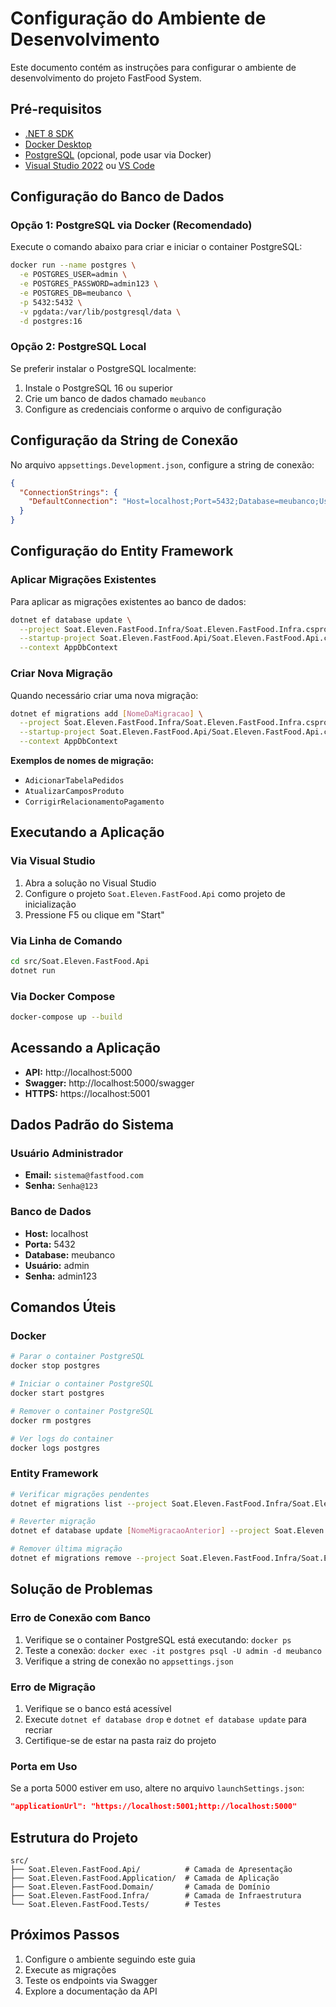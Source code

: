 # Configuração do Ambiente de Desenvolvimento

Este documento contém as instruções para configurar o ambiente de desenvolvimento do projeto FastFood System.

## Pré-requisitos

- [.NET 8 SDK](https://dotnet.microsoft.com/download/dotnet/8.0)
- [Docker Desktop](https://www.docker.com/products/docker-desktop/)
- [PostgreSQL](https://www.postgresql.org/download/) (opcional, pode usar via Docker)
- [Visual Studio 2022](https://visualstudio.microsoft.com/) ou [VS Code](https://code.visualstudio.com/)

## Configuração do Banco de Dados

### Opção 1: PostgreSQL via Docker (Recomendado)

Execute o comando abaixo para criar e iniciar o container PostgreSQL:

```bash
docker run --name postgres \
  -e POSTGRES_USER=admin \
  -e POSTGRES_PASSWORD=admin123 \
  -e POSTGRES_DB=meubanco \
  -p 5432:5432 \
  -v pgdata:/var/lib/postgresql/data \
  -d postgres:16
```

### Opção 2: PostgreSQL Local

Se preferir instalar o PostgreSQL localmente:

1. Instale o PostgreSQL 16 ou superior
2. Crie um banco de dados chamado `meubanco`
3. Configure as credenciais conforme o arquivo de configuração

## Configuração da String de Conexão

No arquivo `appsettings.Development.json`, configure a string de conexão:

```json
{
  "ConnectionStrings": {
    "DefaultConnection": "Host=localhost;Port=5432;Database=meubanco;Username=admin;Password=admin123;"
  }
}
```

## Configuração do Entity Framework

### Aplicar Migrações Existentes

Para aplicar as migrações existentes ao banco de dados:

```bash
dotnet ef database update \
  --project Soat.Eleven.FastFood.Infra/Soat.Eleven.FastFood.Infra.csproj \
  --startup-project Soat.Eleven.FastFood.Api/Soat.Eleven.FastFood.Api.csproj \
  --context AppDbContext
```

### Criar Nova Migração

Quando necessário criar uma nova migração:

```bash
dotnet ef migrations add [NomeDaMigracao] \
  --project Soat.Eleven.FastFood.Infra/Soat.Eleven.FastFood.Infra.csproj \
  --startup-project Soat.Eleven.FastFood.Api/Soat.Eleven.FastFood.Api.csproj \
  --context AppDbContext
```

**Exemplos de nomes de migração:**
- `AdicionarTabelaPedidos`
- `AtualizarCamposProduto`
- `CorrigirRelacionamentoPagamento`

## Executando a Aplicação

### Via Visual Studio
1. Abra a solução no Visual Studio
2. Configure o projeto `Soat.Eleven.FastFood.Api` como projeto de inicialização
3. Pressione F5 ou clique em "Start"

### Via Linha de Comando
```bash
cd src/Soat.Eleven.FastFood.Api
dotnet run
```

### Via Docker Compose
```bash
docker-compose up --build
```

## Acessando a Aplicação

- **API:** http://localhost:5000
- **Swagger:** http://localhost:5000/swagger
- **HTTPS:** https://localhost:5001

## Dados Padrão do Sistema

### Usuário Administrador
- **Email:** `sistema@fastfood.com`
- **Senha:** `Senha@123`

### Banco de Dados
- **Host:** localhost
- **Porta:** 5432
- **Database:** meubanco
- **Usuário:** admin
- **Senha:** admin123

## Comandos Úteis

### Docker
```bash
# Parar o container PostgreSQL
docker stop postgres

# Iniciar o container PostgreSQL
docker start postgres

# Remover o container PostgreSQL
docker rm postgres

# Ver logs do container
docker logs postgres
```

### Entity Framework
```bash
# Verificar migrações pendentes
dotnet ef migrations list --project Soat.Eleven.FastFood.Infra/Soat.Eleven.FastFood.Infra.csproj --startup-project Soat.Eleven.FastFood.Api/Soat.Eleven.FastFood.Api.csproj --context AppDbContext

# Reverter migração
dotnet ef database update [NomeMigracaoAnterior] --project Soat.Eleven.FastFood.Infra/Soat.Eleven.FastFood.Infra.csproj --startup-project Soat.Eleven.FastFood.Api/Soat.Eleven.FastFood.Api.csproj --context AppDbContext

# Remover última migração
dotnet ef migrations remove --project Soat.Eleven.FastFood.Infra/Soat.Eleven.FastFood.Infra.csproj --startup-project Soat.Eleven.FastFood.Api/Soat.Eleven.FastFood.Api.csproj --context AppDbContext
```

## Solução de Problemas

### Erro de Conexão com Banco
1. Verifique se o container PostgreSQL está executando: `docker ps`
2. Teste a conexão: `docker exec -it postgres psql -U admin -d meubanco`
3. Verifique a string de conexão no `appsettings.json`

### Erro de Migração
1. Verifique se o banco está acessível
2. Execute `dotnet ef database drop` e `dotnet ef database update` para recriar
3. Certifique-se de estar na pasta raiz do projeto

### Porta em Uso
Se a porta 5000 estiver em uso, altere no arquivo `launchSettings.json`:
```json
"applicationUrl": "https://localhost:5001;http://localhost:5000"
```

## Estrutura do Projeto

```
src/
├── Soat.Eleven.FastFood.Api/          # Camada de Apresentação
├── Soat.Eleven.FastFood.Application/  # Camada de Aplicação
├── Soat.Eleven.FastFood.Domain/       # Camada de Domínio
├── Soat.Eleven.FastFood.Infra/        # Camada de Infraestrutura
└── Soat.Eleven.FastFood.Tests/        # Testes
```

## Próximos Passos

1. Configure o ambiente seguindo este guia
2. Execute as migrações
3. Teste os endpoints via Swagger
4. Explore a documentação da API
